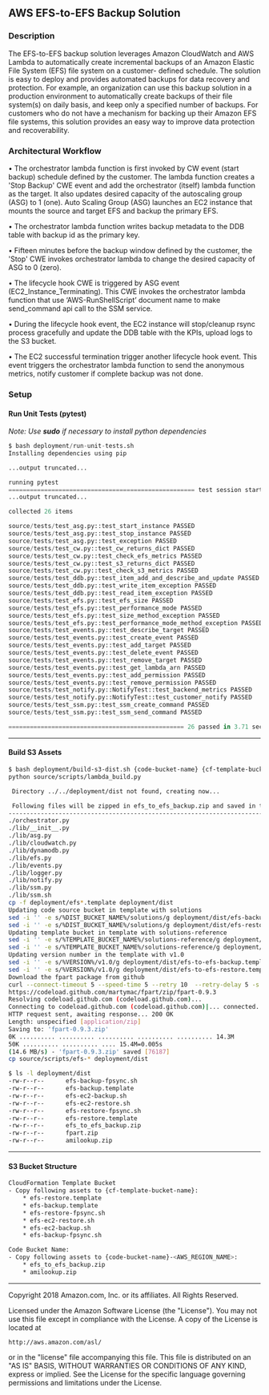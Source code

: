 ## AWS EFS-to-EFS Backup Solution

### Description
The EFS-to-EFS backup solution leverages Amazon CloudWatch and AWS Lambda to
automatically create incremental backups of an Amazon Elastic File System (EFS) file system on a customer-
defined schedule. The solution is easy to deploy and provides automated backups for data
recovery and protection. For example, an organization can use this backup solution in a
production environment to automatically create backups of their file system(s) on daily basis,
and keep only a specified number of backups. For customers who do not have a mechanism
for backing up their Amazon EFS file systems, this solution provides an easy way to improve
data protection and recoverability.

### Architectural Workflow
•	The orchestrator lambda function is first invoked by CW event (start backup) schedule defined by the customer. The lambda function creates a 'Stop Backup' CWE event and add the orchestrator (itself) lambda function as the target. It also updates desired capacity of the autoscaling group (ASG) to 1 (one). Auto Scaling Group (ASG) launches an EC2 instance that mounts the source and target EFS and backup the primary EFS.

•	The orchestrator lambda function writes backup metadata to the DDB table with backup id as the primary key.

•	Fifteen minutes before the backup window defined by the customer, the 'Stop' CWE invokes orchestrator lambda to change the desired capacity of ASG to 0 (zero).

•	The lifecycle hook CWE is triggered by ASG event (EC2_Instance_Terminating). This CWE invokes the orchestrator lambda function that use ‘AWS-RunShellScript’ document name to make send_command api call to the SSM service.

•	During the lifecycle hook event, the EC2 instance will stop/cleanup rsync process gracefully and update the DDB table with the KPIs, upload logs to the S3 bucket.

•	The EC2 successful termination trigger another lifecycle hook event. This event triggers the orchestrator lambda function to send the anonymous metrics, notify customer if complete backup was not done.



### Setup

#### Run Unit Tests (pytest)
*Note: Use **sudo** if necessary to install python dependencies*

```python
$ bash deployment/run-unit-tests.sh
Installing dependencies using pip

...output truncated...

running pytest
==================================================== test session starts =====================================================
...output truncated...

collected 26 items                                                                                                            

source/tests/test_asg.py::test_start_instance PASSED
source/tests/test_asg.py::test_stop_instance PASSED
source/tests/test_asg.py::test_exception PASSED
source/tests/test_cw.py::test_cw_returns_dict PASSED
source/tests/test_cw.py::test_check_efs_metrics PASSED
source/tests/test_cw.py::test_s3_returns_dict PASSED
source/tests/test_cw.py::test_check_s3_metrics PASSED
source/tests/test_ddb.py::test_item_add_and_describe_and_update PASSED
source/tests/test_ddb.py::test_write_item_exception PASSED
source/tests/test_ddb.py::test_read_item_exception PASSED
source/tests/test_efs.py::test_efs_size PASSED
source/tests/test_efs.py::test_performance_mode PASSED
source/tests/test_efs.py::test_size_method_exception PASSED
source/tests/test_efs.py::test_performance_mode_method_exception PASSED
source/tests/test_events.py::test_describe_target PASSED
source/tests/test_events.py::test_create_event PASSED
source/tests/test_events.py::test_add_target PASSED
source/tests/test_events.py::test_delete_event PASSED
source/tests/test_events.py::test_remove_target PASSED
source/tests/test_events.py::test_get_lambda_arn PASSED
source/tests/test_events.py::test_add_permission PASSED
source/tests/test_events.py::test_remove_permission PASSED
source/tests/test_notify.py::NotifyTest::test_backend_metrics PASSED
source/tests/test_notify.py::NotifyTest::test_customer_notify PASSED
source/tests/test_ssm.py::test_ssm_create_command PASSED
source/tests/test_ssm.py::test_ssm_send_command PASSED

================================================= 26 passed in 3.71 seconds ==================================================
```
***

#### Build S3 Assets

```bash
$ bash deployment/build-s3-dist.sh {code-bucket-name} {cf-template-bucket-name} {version-number}
python source/scripts/lambda_build.py

 Directory ../../deployment/dist not found, creating now...

 Following files will be zipped in efs_to_efs_backup.zip and saved in the deployment/dist folder.
--------------------------------------------------------------------------------------
./orchestrator.py
./lib/__init__.py
./lib/asg.py
./lib/cloudwatch.py
./lib/dynamodb.py
./lib/efs.py
./lib/events.py
./lib/logger.py
./lib/notify.py
./lib/ssm.py
./lib/ssm.sh
cp -f deployment/efs*.template deployment/dist
Updating code source bucket in template with solutions
sed -i '' -e s/%DIST_BUCKET_NAME%/solutions/g deployment/dist/efs-backup.template
sed -i '' -e s/%DIST_BUCKET_NAME%/solutions/g deployment/dist/efs-restore.template
Updating template bucket in template with solutions-reference
sed -i '' -e s/%TEMPLATE_BUCKET_NAME%/solutions-reference/g deployment/dist/efs-backup.template
sed -i '' -e s/%TEMPLATE_BUCKET_NAME%/solutions-reference/g deployment/dist/efs-restore.template
Updating version number in the template with v1.0
sed -i '' -e s/%VERSION%/v1.0/g deployment/dist/efs-to-efs-backup.template
sed -i '' -e s/%VERSION%/v1.0/g deployment/dist/efs-to-efs-restore.template
Download the fpart package from github
curl --connect-timeout 5 --speed-time 5 --retry 10  --retry-delay 5 -s -O https://github.com/martymac/fpart/archive/fpart-0.9.3.zip; mv fpart-0.9.3.zip fpart.zip
https://codeload.github.com/martymac/fpart/zip/fpart-0.9.3
Resolving codeload.github.com (codeload.github.com)...
Connecting to codeload.github.com (codeload.github.com)|... connected.
HTTP request sent, awaiting response... 200 OK
Length: unspecified [application/zip]
Saving to: 'fpart-0.9.3.zip'
0K .......... .......... .......... .......... .......... 14.3M
50K .......... .......... .... 15.4M=0.005s
(14.6 MB/s) - 'fpart-0.9.3.zip' saved [76187]
cp source/scripts/efs-* deployment/dist

$ ls -l deployment/dist     
-rw-r--r--      efs-backup-fpsync.sh
-rw-r--r--      efs-backup.template
-rw-r--r--      efs-ec2-backup.sh
-rw-r--r--      efs-ec2-restore.sh
-rw-r--r--      efs-restore-fpsync.sh
-rw-r--r--      efs-restore.template
-rw-r--r--      efs_to_efs_backup.zip
-rw-r--r--      fpart.zip
-rw-r--r--      amilookup.zip
```
***

#### S3 Bucket Structure

```bash
CloudFormation Template Bucket
- Copy following assets to {cf-template-bucket-name}:
    * efs-restore.template
    * efs-backup.template
    * efs-restore-fpsync.sh
    * efs-ec2-restore.sh
    * efs-ec2-backup.sh
    * efs-backup-fpsync.sh

Code Bucket Name:
- Copy following assets to {code-bucket-name}-<AWS_REGION_NAME>:
    * efs_to_efs_backup.zip
    * amilookup.zip
```

***

Copyright 2018 Amazon.com, Inc. or its affiliates. All Rights Reserved.

Licensed under the Amazon Software License (the "License"). You may not use this file except in compliance with the License. A copy of the License is located at

    http://aws.amazon.com/asl/

or in the "license" file accompanying this file. This file is distributed on an "AS IS" BASIS, WITHOUT WARRANTIES OR CONDITIONS OF ANY KIND, express or implied. See the License for the specific language governing permissions and limitations under the License.
